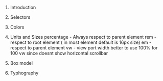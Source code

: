 01. Introduction

02. Selectors

03. Colors

04. Units and Sizes
    percentage - Always respect to parent element
    rem - respect to root element ( in most element default is 16px size)
    em - respect to parent element
    vw - view port width better to use 100% for 100 vw since doesnt show horizontal scrollbar
05. Box model

06. Typhography